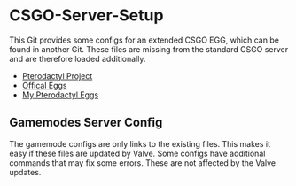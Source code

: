 # CSGO-Server-Setup
This Git provides some configs for an extended CSGO EGG, which can be found in another Git. These files are missing from the standard CSGO server and are therefore loaded additionally.
* [Pterodactyl Project](https://pterodactyl.io/)
* [Offical Eggs](https://github.com/parkervcp/eggs)
* [My Pterodactyl Eggs](https://github.com/Mashlex/Pterodactyl-Eggs)
## Gamemodes Server Config
The gamemode configs are only links to the existing files. This makes it easy if these files are updated by Valve. Some configs have additional commands that may fix some errors. These are not affected by the Valve updates.
